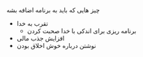 

چیز هایی که باید به برنامه اضافه بشه

- تقرب به خدا
	- برنامه ریزی برای اندکی با خدا صحبت کردن
- افزایش جذب مالی
- نوشتن درباره خوش اخلاق بودن



